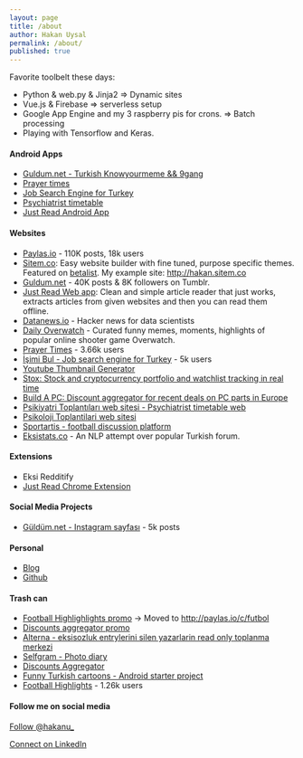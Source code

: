 ```yaml
---
layout: page
title: /about
author: Hakan Uysal
permalink: /about/
published: true
---
```

Favorite toolbelt these days:

* Python & web.py & Jinja2 => Dynamic sites
* Vue.js & Firebase => serverless setup
* Google App Engine and my 3 raspberry pis for crons. => Batch processing
* Playing with Tensorflow and Keras.

#### Android Apps

* [Guldum.net - Turkish Knowyourmeme && 9gang](https://play.google.com/store/apps/details?id=net.guldum.caps&hl=tr)
* [Prayer times](https://play.google.com/store/apps/details?id=io.haku.iftarvakitleri&hl=tr)
* [Job Search Engine for Turkey](https://play.google.com/store/apps/details?id=co.hakanu.jobfinder)
* [Psychiatrist timetable](https://play.google.com/store/apps/details?id=haku.io.psi_meeting)
* [Just Read Android App](https://play.google.com/store/apps/details?id=com.justreadapp.app)
    
#### Websites

* [Paylas.io](http://paylas.io) - 110K posts, 18k users
* [Sitem.co](https://sitem.co): Easy website builder with fine tuned, purpose specific themes. Featured on [betalist](http://betalist.com/startups/sitemco). My example site: <http://hakan.sitem.co>
* [Guldum.net](http://guldum.net) - 40K posts & 8K followers on Tumblr.
* [Just Read Web app](http://justreadapp.com): Clean and simple article reader that just works, extracts articles from given websites and then you can read them offline.
* [Datanews.io](http://datanews.io) - Hacker news for data scientists
* [Daily Overwatch](http://dailyow.xyz) - Curated funny memes, moments, highlights of popular online shooter game Overwatch.
* [Prayer Times](http://iftarvakitleri.org) - 3.66k users
* [İşimi Bul - Job search engine for Turkey](http://isimibul.co) - 5k users
* [Youtube Thumbnail Generator](http://vidimg.net)
* [Stox: Stock and cryptocurrency portfolio and watchlist tracking in real time](http://stox.club)
* [Build A PC: Discount aggregator for recent deals on PC parts in Europe](http://buildapc.club)
* [Psikiyatri Toplantıları web sitesi - Psychiatrist timetable web](http://psikiyatritoplantilari.com)
* [Psikoloji Toplantilari web sitesi](http://psikoegitim.net)
* [Sportartis - football discussion platform](http://paylas.io/c/futbol)
* [Eksistats.co](http://eksistats.co) - An NLP attempt over popular Turkish forum. 

#### Extensions

* Eksi Redditify
* [Just Read Chrome Extension](https://chrome.google.com/webstore/detail/just-read/gjadajkmpgdblfochjcfpkhnnkicfapl)

#### Social Media Projects

* [Güldüm.net - Instagram sayfası](https://instagram.com/guldum_net) - 5k posts

#### Personal

* [Blog](http://hakanu.net)
* [Github](http://github.com/hakanu)

#### Trash can

* [Football Highlighlights promo](http://footballhighlightswatch.com) -> Moved to http://paylas.io/c/futbol
* [Discounts aggregator promo](http://kampanyalar.me)
* [Alterna - eksisozluk entrylerini silen yazarlarin read only toplanma merkezi](http://alterna.xyz)
* [Selfgram - Photo diary](https://play.google.com/store/apps/details?id=net.selfgram.selfgram&hl=en)
* [Discounts Aggregator](https://play.google.com/store/apps/details?id=io.haku.discounts)
* [Funny Turkish cartoons - Android starter project](https://play.google.com/store/apps/details?id=co.hakanu.karikaturcu2)
* [Football Highlights](https://play.google.com/store/apps/details?id=io.haku.fb_goals) - 1.26k users

#### Follow me on social media

<p><a href="https://twitter.com/hakanu_" class="twitter-follow-button" data-show-count="false" data-size="large">Follow @hakanu_</a></p>
<p><a href="https://ie.linkedin.com/in/hakanu" target="_blank">Connect on LinkedIn</a></p>
